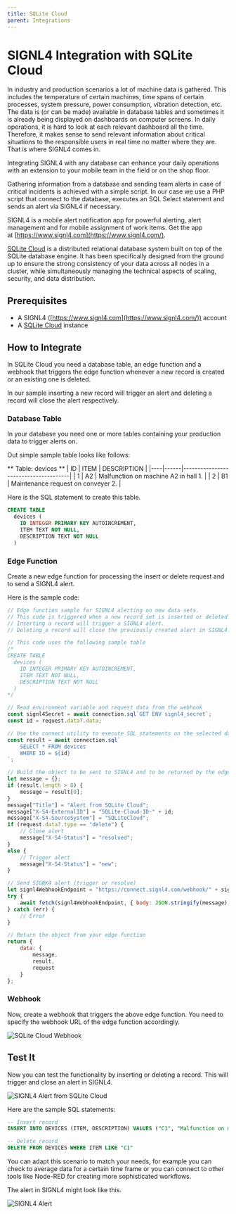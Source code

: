 ```yaml
---
title: SQLite Cloud
parent: Integrations
---
```


# SIGNL4 Integration with SQLite Cloud

In industry and production scenarios a lot of machine data is gathered. This includes the temperature of certain machines, time spans of certain processes, system pressure, power consumption, vibration detection, etc. The data is (or can be made) available in database tables and sometimes it is already being displayed on dashboards on computer screens. In daily operations, it is hard to look at each relevant dashboard all the time. Therefore, it makes sense to send relevant information about critical situations to the responsible users in real time no matter where they are. That is where SIGNL4 comes in.

Integrating SIGNL4 with any database can enhance your daily operations with an extension to your mobile team in the field or on the shop floor.

Gathering information from a database and sending team alerts in case of critical incidents is achieved with a simple script. In our case we use a PHP script that connect to the database, executes an SQL Select statement and sends an alert via SIGNL4 if necessary.

SIGNL4 is a mobile alert notification app for powerful alerting, alert management and for mobile assignment of work items. Get the app at [https://www.signl4.com](https://www.signl4.com/).

[SQLite Cloud](https://sqlitecloud.io/) is a distributed relational database system built on top of the SQLite database engine. It has been specifically designed from the ground up to ensure the strong consistency of your data across all nodes in a cluster, while simultaneously managing the technical aspects of scaling, security, and data distribution.

## Prerequisites

- A SIGNL4 ([https://www.signl4.com](https://www.signl4.com/)) account
- A [SQLite Cloud](https://sqlitecloud.io/) instance

## How to Integrate

In SQLite Cloud you need a database table, an edge function and a webhook that triggers the edge function whenever a new record is created or an existing one is deleted.

In our sample inserting a new record will trigger an alert and deleting a record will close the alert respectively.

### Database Table

In your database you need one or more tables containing your production data to trigger alerts on.

Out simple sample table looks like follows:

** Table: devices **
| ID | ITEM | DESCRIPTION                          |
|----|------|--------------------------------------|
| 1  | A2   | Malfunction on machine A2 in hall 1. |
| 2  | B1   | Maintenance request on conveyer 2.   |

Here is the SQL statement to create this table.

```sql
CREATE TABLE
  devices (
    ID INTEGER PRIMARY KEY AUTOINCREMENT,
    ITEM TEXT NOT NULL,
    DESCRIPTION TEXT NOT NULL
  )
```

### Edge Function

Create a new edge function for processing the insert or delete request and to send a SIGNL4 alert.

Here is the sample code:

```javascript
// Edge function sample for SIGNL4 alerting on new data sets.
// This code is triggered when a new record set is inserted or deleted into or from the DEVICES table.
// Inserting a record will trigger a SIGNL4 alert.
// Deleting a record will close the previously created alert in SIGNL4.

// This code uses the following sample table
/*
CREATE TABLE
  devices (
    ID INTEGER PRIMARY KEY AUTOINCREMENT,
    ITEM TEXT NOT NULL,
    DESCRIPTION TEXT NOT NULL
  )
*/

// Read environment variable and request data from the webhook
const signl4Secret = await connection.sql`GET ENV signl4_secret`;
const id = request.data?.data;

// Use the connect utility to execute SQL statements on the selected database
const result = await connection.sql`
    SELECT * FROM devices
    WHERE ID = ${id}
`;

// Build the object to be sent to SIGNL4 and to be returned by the edge function
let message = {};
if (result.length > 0) {
    message = result[0];
}
message["Title"] = "Alert from SQLite Cloud";
message["X-S4-ExternalID"] = "SQLite-Cloud-ID-" + id;
message["X-S4-SourceSystem"] = "SQLiteCloud";
if (request.data?.type == "delete") {
    // Close alert
    message["X-S4-Status"] = "resolved";
}
else {
    // Trigger alert
    message["X-S4-Status"] = "new";
}

// Send SIGNK4 alert (trigger or resolve)
let signl4WebhookEndpoint = "https://connect.signl4.com/webhook/" + signl4Secret;
try {
    await fetch(signl4WebhookEndpoint, { body: JSON.stringify(message), method: 'POST', 'Content-type': 'application/json'  });
} catch (err) {
    // Error
}

// Return the object from your edge function
return {
    data: {
        message,
        result,
        request
    }
};

```

### Webhook

Now, create a webhook that triggers the above edge function. You need to specify the webhook URL of the edge function accordingly.

![SQLite Cloud Webhook](sqlite-cloud-webhook.png)

## Test It

Now you can test the functionality by inserting or deleting a record. This will trigger and close an alert in SIGNL4.

![SIGNL4 Alert from SQLite Cloud](signl4-sqlite-cloud.gif)

Here are the sample SQL statements:

```sql
-- Insert record
INSERT INTO DEVICES (ITEM, DESCRIPTION) VALUES ("C1", "Malfunction on machine C1 in hall 1. Please check.")

-- Delete record
DELETE FROM DEVICES WHERE ITEM LIKE "C1"
```

You can adapt this scenario to match your needs, for example you can check to average data for a certain time frame or you can connect to other tools like Node-RED for creating more sophisticated workflows.

The alert in SIGNL4 might look like this.

![SIGNL4 Alert](signl4-iot.png)
